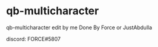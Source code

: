 # qb-multicharacter
qb-multicharacter edit by me 
Done By Force or JustAbdulla

discord: FORCE#5807
